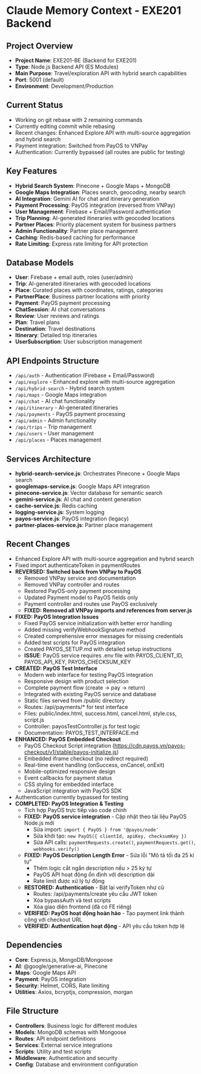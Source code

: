 # Claude Memory Context - EXE201 Backend

## Project Overview
- **Project Name**: EXE201-BE (Backend for EXE201)
- **Type**: Node.js Backend API (ES Modules)
- **Main Purpose**: Travel/exploration API with hybrid search capabilities
- **Port**: 5001 (default)
- **Environment**: Development/Production

## Current Status
- Working on git rebase with 2 remaining commands
- Currently editing commit while rebasing
- Recent changes: Enhanced Explore API with multi-source aggregation and hybrid search
- Payment integration: Switched from PayOS to VNPay
- Authentication: Currently bypassed (all routes are public for testing)

## Key Features
- **Hybrid Search System**: Pinecone + Google Maps + MongoDB
- **Google Maps Integration**: Places search, geocoding, nearby search
- **AI Integration**: Gemini AI for chat and itinerary generation
- **Payment Processing**: PayOS integration (reversed from VNPay)
- **User Management**: Firebase + Email/Password authentication
- **Trip Planning**: AI-generated itineraries with geocoded locations
- **Partner Places**: Priority placement system for business partners
- **Admin Functionality**: Partner place management
- **Caching**: Redis-based caching for performance
- **Rate Limiting**: Express rate limiting for API protection

## Database Models
- **User**: Firebase + email auth, roles (user/admin)
- **Trip**: AI-generated itineraries with geocoded locations
- **Place**: Curated places with coordinates, ratings, categories
- **PartnerPlace**: Business partner locations with priority
- **Payment**: PayOS payment processing
- **ChatSession**: AI chat conversations
- **Review**: User reviews and ratings
- **Plan**: Travel plans
- **Destination**: Travel destinations
- **Itinerary**: Detailed trip itineraries
- **UserSubscription**: User subscription management

## API Endpoints Structure
- `/api/auth` - Authentication (Firebase + Email/Password)
- `/api/explore` - Enhanced explore with multi-source aggregation
- `/api/hybrid-search` - Hybrid search system
- `/api/maps` - Google Maps integration
- `/api/chat` - AI chat functionality
- `/api/itinerary` - AI-generated itineraries
- `/api/payments` - PayOS payment processing
- `/api/admin` - Admin functionality
- `/api/trips` - Trip management
- `/api/users` - User management
- `/api/places` - Places management

## Services Architecture
- **hybrid-search-service.js**: Orchestrates Pinecone + Google Maps search
- **googlemaps-service.js**: Google Maps API integration
- **pinecone-service.js**: Vector database for semantic search
- **gemini-service.js**: AI chat and content generation
- **cache-service.js**: Redis caching
- **logging-service.js**: System logging
- **payos-service.js**: PayOS integration (legacy)
- **partner-places-service.js**: Partner place management

## Recent Changes
- Enhanced Explore API with multi-source aggregation and hybrid search
- Fixed import authenticateToken in paymentRoutes
- **REVERSED: Switched back from VNPay to PayOS**
  - Removed VNPay service and documentation
  - Removed VNPay controller and routes
  - Restored PayOS-only payment processing
  - Updated Payment model to PayOS fields only
  - Payment controller and routes use PayOS exclusively
  - **FIXED: Removed all VNPay imports and references from server.js**
- **FIXED: PayOS Integration Issues**
  - Fixed PayOS service initialization with better error handling
  - Added missing verifyWebhookSignature method
  - Created comprehensive error messages for missing credentials
  - Added test scripts for PayOS integration
  - Created PAYOS_SETUP.md with detailed setup instructions
  - **ISSUE**: PayOS service requires .env file with PAYOS_CLIENT_ID, PAYOS_API_KEY, PAYOS_CHECKSUM_KEY
- **CREATED: PayOS Test Interface**
  - Modern web interface for testing PayOS integration
  - Responsive design with product selection
  - Complete payment flow (create → pay → return)
  - Integrated with existing PayOS service and database
  - Static files served from /public directory
  - Routes: /api/payments/* for test interface
  - Files: public/index.html, success.html, cancel.html, style.css, script.js
  - Controller: payosTestController.js for test logic
  - Documentation: PAYOS_TEST_INTERFACE.md
- **ENHANCED: PayOS Embedded Checkout**
  - PayOS Checkout Script integration (https://cdn.payos.vn/payos-checkout/v1/stable/payos-initialize.js)
  - Embedded iframe checkout (no redirect required)
  - Real-time event handling (onSuccess, onCancel, onExit)
  - Mobile-optimized responsive design
  - Event callbacks for payment status
  - CSS styling for embedded interface
  - JavaScript integration with PayOS SDK
- Authentication currently bypassed for testing
- **COMPLETED: PayOS Integration & Testing**
  - Tích hợp PayOS trực tiếp vào code chính
  - **FIXED: PayOS service integration** - Cập nhật theo tài liệu PayOS Node.js mới
    - Sửa import: `import { PayOS } from '@payos/node'`
    - Sửa khởi tạo: `new PayOS({ clientId, apiKey, checksumKey })`
    - Sửa API calls: `paymentRequests.create()`, `paymentRequests.get()`, `webhooks.verify()`
  - **FIXED: PayOS Description Length Error** - Sửa lỗi "Mô tả tối đa 25 kí tự"
    - Thêm logic cắt ngắn description nếu > 25 ký tự
    - PayOS API hoạt động ổn định với description dài
    - Rate limit được xử lý tự động
  - **RESTORED: Authentication** - Bật lại verifyToken như cũ
    - Routes: /api/payments/create yêu cầu JWT token
    - Xóa bypassAuth và test scripts
    - Xóa giao diện frontend (đã có FE riêng)
  - **VERIFIED: PayOS hoạt động hoàn hảo** - Tạo payment link thành công với checkout URL
  - **VERIFIED: Authentication hoạt động** - API yêu cầu token hợp lệ

## Dependencies
- **Core**: Express.js, MongoDB/Mongoose
- **AI**: @google/generative-ai, Pinecone
- **Maps**: Google Maps API
- **Payment**: PayOS integration
- **Security**: Helmet, CORS, Rate limiting
- **Utilities**: Axios, bcryptjs, compression, morgan

## File Structure
- **Controllers**: Business logic for different modules
- **Models**: MongoDB schemas with Mongoose
- **Routes**: API endpoint definitions
- **Services**: External service integrations
- **Scripts**: Utility and test scripts
- **Middleware**: Authentication and security
- **Config**: Database and environment configuration
